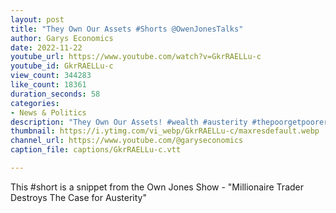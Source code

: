 ```yaml
---
layout: post
title: "They Own Our Assets #Shorts @OwenJonesTalks"
author: Garys Economics
date: 2022-11-22
youtube_url: https://www.youtube.com/watch?v=GkrRAELLu-c
youtube_id: GkrRAELLu-c
view_count: 344283
like_count: 18361
duration_seconds: 58
categories:
- News & Politics
description: "They Own Our Assets! #wealth #austerity #thepoorgetpoorer #therichgetricher #wealthinequality #enoughisenough #billionairre #whoownsus #owenjones"
thumbnail: https://i.ytimg.com/vi_webp/GkrRAELLu-c/maxresdefault.webp
channel_url: https://www.youtube.com/@garyseconomics
caption_file: captions/GkrRAELLu-c.vtt

---
```


This #short is a snippet from the Own Jones Show - "Millionaire Trader Destroys The Case for Austerity"
